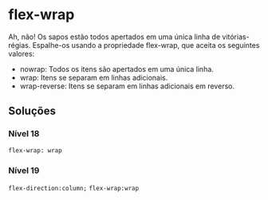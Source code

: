 # flex-wrap #

Ah, não! Os sapos estão todos apertados em uma única linha de vitórias-régias. Espalhe-os usando a propriedade flex-wrap, que aceita os seguintes valores:

- nowrap: Todos os itens são apertados em uma única linha.
- wrap: Itens se separam em linhas adicionais.
- wrap-reverse: Itens se separam em linhas adicionais em reverso.

## Soluções ##

### Nível 18 ###

`flex-wrap: wrap`

### Nível 19 ###

`flex-direction:column;`
`flex-wrap:wrap`
